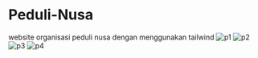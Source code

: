 # Peduli-Nusa
website organisasi peduli nusa dengan menggunakan tailwind
![p1](https://user-images.githubusercontent.com/63629593/115180393-a927e200-a0ff-11eb-9eda-2d083f265cf7.jpg)
![p2](https://user-images.githubusercontent.com/63629593/115180402-afb65980-a0ff-11eb-9faf-26768ef10c26.jpg)
![p3](https://user-images.githubusercontent.com/63629593/115180409-b644d100-a0ff-11eb-9b62-464276bd0c7a.jpg)
![p4](https://user-images.githubusercontent.com/63629593/115180422-bc3ab200-a0ff-11eb-8d45-681eeee5f1d8.jpg)

